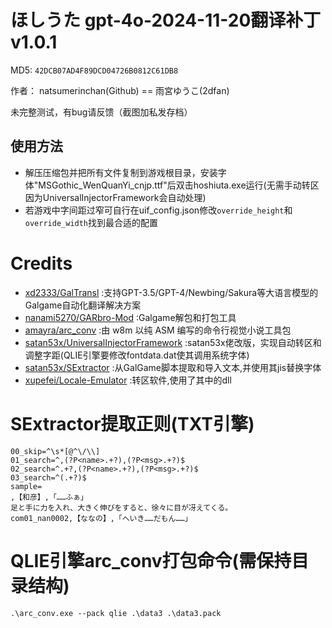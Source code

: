 # ほしうた gpt-4o-2024-11-20翻译补丁 v1.0.1

MD5: `42DCB07AD4F89DCD04726B0812C61DB8`

作者： natsumerinchan(Github) == 雨宮ゆうこ(2dfan)

未完整测试，有bug请反馈（截图加私发存档）

## 使用方法
- 解压压缩包并把所有文件复制到游戏根目录，安装字体"MSGothic_WenQuanYi_cnjp.ttf"后双击hoshiuta.exe运行(无需手动转区因为UniversalInjectorFramework会自动处理)
- 若游戏中字间距过窄可自行在uif_config.json修改`override_height`和`override_width`找到最合适的配置

# Credits

- [xd2333/GalTransl](https://github.com/xd2333/GalTransl.git) :支持GPT-3.5/GPT-4/Newbing/Sakura等大语言模型的Galgame自动化翻译解决方案
- [nanami5270/GARbro-Mod](https://github.com/nanami5270/GARbro-Mod.git) :Galgame解包和打包工具
- [amayra/arc_conv](https://github.com/amayra/arc_conv.git) :由 w8m 以纯 ASM 编写的命令行视觉小说工具包
- [satan53x/UniversalInjectorFramework](https://github.com/satan53x/UniversalInjectorFramework.git) :satan53x佬改版，实现自动转区和调整字距(QLIE引擎要修改fontdata.dat使其调用系统字体)
- [satan53x/SExtractor](https://github.com/satan53x/SExtractor.git) :从GalGame脚本提取和导入文本,并使用其jis替换字体
- [xupefei/Locale-Emulator](https://github.com/xupefei/Locale-Emulator.git) :转区软件,使用了其中的dll

# SExtractor提取正则(TXT引擎)
```
00_skip=^\s*[@^\/\\]
01_search=^,(?P<name>.+?),(?P<msg>.+?)$
02_search=^.+?,(?P<name>.+?),(?P<msg>.+?)$
03_search=^(.+?)$
sample=
,【和彦】,「……ふぁ」
足と手に力を入れ、大きく伸びをすると、徐々に目が冴えてくる。
com01_nan0002,【ななの】,「へいき……だもん……」
```

# QLIE引擎arc_conv打包命令(需保持目录结构)
```
.\arc_conv.exe --pack qlie .\data3 .\data3.pack
```
